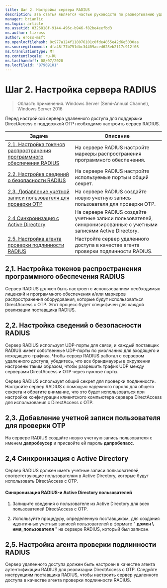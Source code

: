 ```yaml
---
title: Шаг 2. Настройка сервера RADIUS
description: Эта статья является частью руководств по развертыванию удаленного доступа с помощью проверки подлинности OTP в Windows Server 2016.
manager: brianlic
ms.topic: article
ms.assetid: 0326818f-9144-496c-b946-f82be4eefbd3
ms.author: lizross
author: eross-msft
ms.openlocfilehash: 8c977a124f118076101c0fde4855e42d6e5030aa
ms.sourcegitcommit: dfa48f77b751dbc34409aced628eb2f17c912f08
ms.translationtype: MT
ms.contentlocale: ru-RU
ms.lasthandoff: 08/07/2020
ms.locfileid: "87969101"
---
```

# <a name="step-2-configure-the-radius-server"></a>Шаг 2. Настройка сервера RADIUS

>Область применения. Windows Server (Semi-Annual Channel), Windows Server 2016

Перед настройкой сервера удаленного доступа для поддержки DirectAccess с поддержкой OTP необходимо настроить сервер RADIUS.

|Задача|Описание|
|----|--------|
|[2,1. Настройка токенов распространения программного обеспечения RADIUS](#BKMK_1.1)|На сервере RADIUS настройте маркеры распространения программного обеспечения.|
|[2,2. Настройка сведений о безопасности RADIUS](#BKMK_1.2)|На сервере RADIUS настройте используемые порты и общий секрет.|
|[2,3. Добавление учетной записи пользователя для проверки OTP](#BKMK_Probe)|На сервере RADIUS создайте новую учетную запись пользователя для проверки OTP.|
|[2,4 Синхронизация с Active Directory](#BKMK_Active)|На сервере RADIUS создайте учетные записи пользователей, синхронизированные с учетными записями Active Directory.|
|[2,5. Настройка агента проверки подлинности RADIUS](#BKMK_AuthAgent)|Настройте сервер удаленного доступа в качестве агента проверки подлинности RADIUS.|

## <a name="21-configure-the-radius-software-distribution-tokens"></a><a name="BKMK_1.1"></a>2,1. Настройка токенов распространения программного обеспечения RADIUS
Сервер RADIUS должен быть настроен с использованием необходимых лицензий и программного обеспечения и/или маркеров распространения оборудования, которые будут использоваться DirectAccess с OTP. Этот процесс будет специфичен для каждой реализации поставщика RADIUS.

## <a name="22-configure-the-radius-security-information"></a><a name="BKMK_1.2"></a>2,2. Настройка сведений о безопасности RADIUS
Сервер RADIUS использует UDP-порты для связи, и каждый поставщик RADIUS имеет собственные UDP-порты по умолчанию для входящего и исходящего трафика. Чтобы сервер RADIUS работал с сервером удаленного доступа, убедитесь, что все брандмауэры в окружении настроены таким образом, чтобы разрешить трафик UDP между серверами DirectAccess и OTP через нужные порты.

Сервер RADIUS использует общий секрет для проверки подлинности. Настройте сервер RADIUS с помощью надежного пароля для общего секрета и обратите внимание, что это будет использоваться при настройке конфигурации клиентского компьютера сервера DirectAccess для использования с DirectAccess с OTP.

## <a name="23-adding-user-account-for-otp-probing"></a><a name="BKMK_Probe"></a>2,3. Добавление учетной записи пользователя для проверки OTP
На сервере RADIUS создайте новую учетную запись пользователя с именем **дапробеусер** и присвойте ей пароль **дапробепасс**.

## <a name="24-synchronize-with-active-directory"></a><a name="BKMK_Active"></a>2,4 Синхронизация с Active Directory
Сервер RADIUS должен иметь учетные записи пользователей, соответствующие пользователям в Active Directory, которые будут использовать DirectAccess с OTP.

#### <a name="to-synchronize-the-radius-and-active-directory-users"></a>Синхронизация RADIUS-и Active Directory пользователей

1.  Запишите сведения о пользователе из Active Directory для всех пользователей DirectAccess с OTP.

2.  Используйте процедуру, определенную поставщиком, для создания идентичных учетных записей пользователей в формате " **домен \ имя_пользователя** " на сервере RADIUS, который был записан.

## <a name="25-configure-the-radius-authentication-agent"></a><a name="BKMK_AuthAgent"></a>2,5. Настройка агента проверки подлинности RADIUS
Сервер удаленного доступа должен быть настроен в качестве агента аутентификации RADIUS для реализации DirectAccess с OTP. Следуйте инструкциям поставщика RADIUS, чтобы настроить сервер удаленного доступа в качестве агента проверки подлинности RADIUS.



